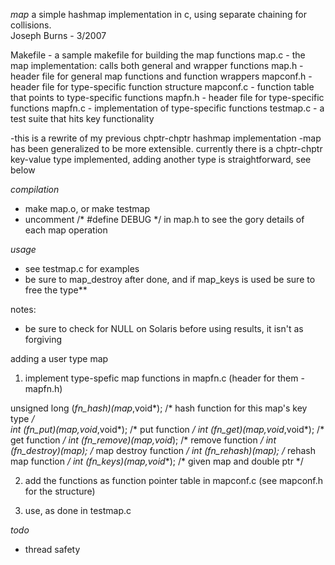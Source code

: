 *map*
a simple hashmap implementation in c, using separate chaining for collisions.  
Joseph Burns - 3/2007

Makefile - a sample makefile for building the map functions
map.c - the map implementation: calls both general and wrapper functions
map.h - header file for general map functions and function wrappers
mapconf.h - header file for type-specific function structure
mapconf.c - function table that points to type-specific functions
mapfn.h - header file for type-specific functions
mapfn.c - implementation of type-specific functions
testmap.c - a test suite that hits key functionality

-this is a rewrite of my previous chptr-chptr hashmap implementation
-map has been generalized to be more extensible.  currently there is a chptr-chptr key-value type implemented, adding another type is straightforward, see below

*compilation*
- make map.o, or make testmap
- uncomment /* #define DEBUG */ in map.h to see the gory details of each map operation

*usage*
- see testmap.c for examples
- be sure to map_destroy after done, and if map_keys is used be sure to free the type**

notes:

- be sure to check for NULL on Solaris before using results, it isn't as forgiving

adding a user type map

1. implement type-spefic map functions in mapfn.c (header for them - mapfn.h)

  unsigned long (*fn_hash)(map*,void*);        /* hash function for this map's key type */  
  int (*fn_put)(map*,void*,void*);             /* put function */
  int (*fn_get)(map*,void*,void*);             /* get function */
  int (*fn_remove)(map*,void*);                /* remove function */
  int (*fn_destroy)(map*);                     /* map destroy function */
  int (*fn_rehash)(map*);                      /* rehash map function */
  int (*fn_keys)(map*,void**);                 /* given map and double ptr */

2. add the functions as function pointer table in mapconf.c (see mapconf.h for the structure)

3. use, as done in testmap.c 

*todo*
- thread safety
